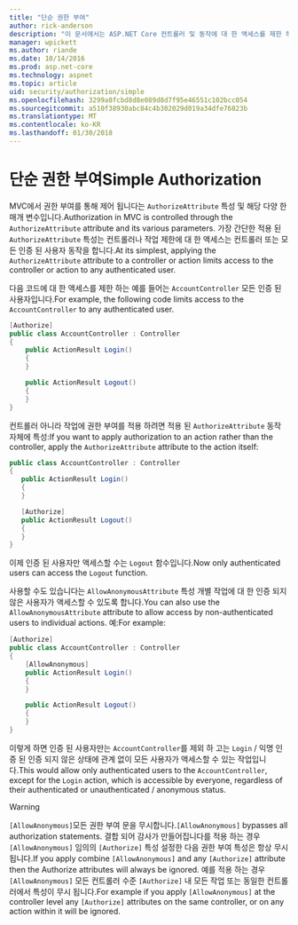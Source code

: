 ```yaml
---
title: "단순 권한 부여"
author: rick-anderson
description: "이 문서에서는 ASP.NET Core 컨트롤러 및 동작에 대 한 액세스를 제한 하려면 권한 부여 특성을 사용 하는 방법에 설명 합니다."
manager: wpickett
ms.author: riande
ms.date: 10/14/2016
ms.prod: asp.net-core
ms.technology: aspnet
ms.topic: article
uid: security/authorization/simple
ms.openlocfilehash: 3299a8fcbd8d8e089d8d7f95e46551c102bcc054
ms.sourcegitcommit: a510f38930abc84c4b302029d019a34dfe76823b
ms.translationtype: MT
ms.contentlocale: ko-KR
ms.lasthandoff: 01/30/2018
---
```

# <a name="simple-authorization"></a><span data-ttu-id="19390-103">단순 권한 부여</span><span class="sxs-lookup"><span data-stu-id="19390-103">Simple Authorization</span></span>

<a name="security-authorization-simple"></a>

<span data-ttu-id="19390-104">MVC에서 권한 부여를 통해 제어 됩니다는 `AuthorizeAttribute` 특성 및 해당 다양 한 매개 변수입니다.</span><span class="sxs-lookup"><span data-stu-id="19390-104">Authorization in MVC is controlled through the `AuthorizeAttribute` attribute and its various parameters.</span></span> <span data-ttu-id="19390-105">가장 간단한 적용 된 `AuthorizeAttribute` 특성는 컨트롤러나 작업 제한에 대 한 액세스는 컨트롤러 또는 모든 인증 된 사용자 동작을 합니다.</span><span class="sxs-lookup"><span data-stu-id="19390-105">At its simplest, applying the `AuthorizeAttribute` attribute to a controller or action limits access to the controller or action to any authenticated user.</span></span>

<span data-ttu-id="19390-106">다음 코드에 대 한 액세스를 제한 하는 예를 들어는 `AccountController` 모든 인증 된 사용자입니다.</span><span class="sxs-lookup"><span data-stu-id="19390-106">For example, the following code limits access to the `AccountController` to any authenticated user.</span></span>

```csharp
[Authorize]
public class AccountController : Controller
{
    public ActionResult Login()
    {
    }

    public ActionResult Logout()
    {
    }
}
```

<span data-ttu-id="19390-107">컨트롤러 아니라 작업에 권한 부여를 적용 하려면 적용 된 `AuthorizeAttribute` 동작 자체에 특성:</span><span class="sxs-lookup"><span data-stu-id="19390-107">If you want to apply authorization to an action rather than the controller, apply the `AuthorizeAttribute` attribute to the action itself:</span></span>

```csharp
public class AccountController : Controller
{
   public ActionResult Login()
   {
   }

   [Authorize]
   public ActionResult Logout()
   {
   }
}
```

<span data-ttu-id="19390-108">이제 인증 된 사용자만 액세스할 수는 `Logout` 함수입니다.</span><span class="sxs-lookup"><span data-stu-id="19390-108">Now only authenticated users can access the `Logout` function.</span></span>

<span data-ttu-id="19390-109">사용할 수도 있습니다는 `AllowAnonymousAttribute` 특성 개별 작업에 대 한 인증 되지 않은 사용자가 액세스할 수 있도록 합니다.</span><span class="sxs-lookup"><span data-stu-id="19390-109">You can also use the `AllowAnonymousAttribute` attribute to allow access by non-authenticated users to individual actions.</span></span> <span data-ttu-id="19390-110">예:</span><span class="sxs-lookup"><span data-stu-id="19390-110">For example:</span></span>

```csharp
[Authorize]
public class AccountController : Controller
{
    [AllowAnonymous]
    public ActionResult Login()
    {
    }

    public ActionResult Logout()
    {
    }
}
```

<span data-ttu-id="19390-111">이렇게 하면 인증 된 사용자만는 `AccountController`를 제외 하 고는 `Login` / 익명 인증 된 인증 되지 않은 상태에 관계 없이 모든 사용자가 액세스할 수 있는 작업입니다.</span><span class="sxs-lookup"><span data-stu-id="19390-111">This would allow only authenticated users to the `AccountController`, except for the `Login` action, which is accessible by everyone, regardless of their authenticated or unauthenticated / anonymous status.</span></span>

>[!WARNING]
> <span data-ttu-id="19390-112">`[AllowAnonymous]`모든 권한 부여 문을 무시합니다.</span><span class="sxs-lookup"><span data-stu-id="19390-112">`[AllowAnonymous]` bypasses all authorization statements.</span></span> <span data-ttu-id="19390-113">결합 되어 감사가 만들어집니다를 적용 하는 경우 `[AllowAnonymous]` 임의의 `[Authorize]` 특성 설정한 다음 권한 부여 특성은 항상 무시 됩니다.</span><span class="sxs-lookup"><span data-stu-id="19390-113">If you apply combine `[AllowAnonymous]` and any `[Authorize]` attribute then the Authorize attributes will always be ignored.</span></span> <span data-ttu-id="19390-114">예를 적용 하는 경우 `[AllowAnonymous]` 모든 컨트롤러 수준 `[Authorize]` 내 모든 작업 또는 동일한 컨트롤러에서 특성이 무시 됩니다.</span><span class="sxs-lookup"><span data-stu-id="19390-114">For example if you apply `[AllowAnonymous]` at the controller level any `[Authorize]` attributes on the same controller, or on any action within it will be ignored.</span></span>

